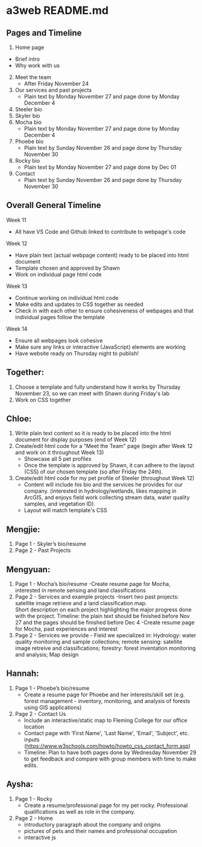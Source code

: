 # a3web README.md

## Pages and Timeline 
1. Home page
* Brief intro 
* Why work with us
2. Meet the team
    - After Friday November 24
3. Our services and past projects
    - Plain text by Monday November 27 and page done by Monday December 4 
4. Steeler bio
5. Skyler bio
6. Mocha bio
    - Plain text by Monday November 27 and page done by Monday December 4
7. Phoebe bio
    - Plain text by Sunday November 26 and page done by Thursday November 30
8. Rocky bio
   - Plain text by Monday November 27 and page done by Dec 01
9. Contact
    - Plain text by Sunday November 26 and page done by Thursday November 30

## Overall General Timeline
Week 11 
* All have VS Code and Github linked to contribute to webpage's code 

Week 12
* Have plain text (actual webpage content) ready to be placed into html document 
* Template chosen and approved by Shawn 
* Work on individual page html code

Week 13
* Continue working on individual html code
* Make edits and updates to CSS together as needed 
* Check in with each other to ensure cohesiveness of webpages and that individual pages follow the template 

Week 14 
* Ensure all webpages look cohesive
* Make sure any links or interactive (JavaScript) elements are working
* Have website ready on Thursday night to publish! 

## Together:
1. Choose a template and fully understand how it works by Thursday November 23, so we can meet with Shawn during Friday's lab
1. Work on CSS together

## Chloe:
1. Write plain text content so it is ready to be placed into the html document for display purposes (end of Week 12)
2. Create/edit html code for a "Meet the Team" page (begin after Week 12 and work on it throughout Week 13)
    * Showcase all 5 pet profiles
    * Once the template is approved by Shawn, it can adhere to the layout (CSS) of our chosen template (so after Friday the 24th).
3. Create/edit html code for my pet profile of Steeler (throughout Week 12)
    * Content will include his bio and the services he provides for our company. (interested in hydrology/wetlands, likes mapping in ArcGIS, and enjoys field work collecting stream data, water quality samples, and vegetation ID). 
    * Layout will match template's CSS 

## Mengjie:

1. Page 1 - Skyler’s bio/resume
1. Page 2 - Past Projects

## Mengyuan:

1. Page 1 - Mocha’s bio/resume
   -Create resume page for Mocha, interested in remote sensing and land classifications
1. Page 2 - Services and example projects
   -Insert two past projects: satellite image retrieve and a land classification map.  
    Short description on each project highlighting the major progress done with the project.
   Timeline: the plain text should be finished before Nov 27 and the pages should be finished before Dec 4
            -Create resume page for Mocha, past experiences and interest 
1. Page 2 - Services we provide
            - Field we specialized in: Hydrology: water quality monitoring and sample collections; remote sensing: satellite image retreive and classifications; forestry: forest inventation monitoring and analysis; Map design

## Hannah:

1. Page 1 - Phoebe’s bio/resume
   - Create a resume page for Phoebe and her interests/skill set (e.g. forest management - inventory, monitoring, and analysis of forests using GIS applications)
1. Page 2 - Contact Us
   - Include an interactive/static map to Fleming College for our office location
   - Contact page with 'First Name', 'Last Name', 'Email', 'Subject', etc. inputs (https://www.w3schools.com/howto/howto_css_contact_form.asp)
   - Timeline: Plan to have both pages done by Wednesday November 29 to get feedback and compare with group members with time to make edits.

## Aysha:

1. Page 1 - Rocky
   - Create a resume/professional page for my pet rocky. Professional qualifications as well as role in the company.
1. Page 2 - Home
   - introductory paragraph about the company and origins
   - pictures of pets and their names and professional occupation
   - interactive js
